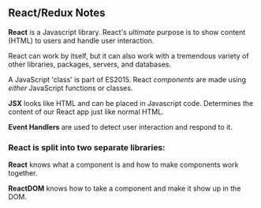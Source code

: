 ## React/Redux Notes

**React** is a Javascript library. React's *ultimate* purpose is to show content (HTML) to users and handle user interaction.

React can work by itself, but it can also work with a tremendous variety of other libraries, packages, servers, and databases.

A JavaScript 'class' is part of ES2015. React *components* are made using *either* JavaScript functions or classes.

**JSX** looks like HTML and can be placed in Javascript code. Determines the content of our React app just like normal HTML.

**Event Handlers** are used to detect user interaction and respond to it.

### React is split into two separate libraries:

**React** knows what a component is and how to make components work together.

**ReactDOM** knows how to take a component and make it show up in the DOM.
